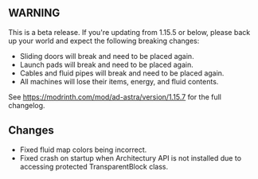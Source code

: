 ## WARNING

This is a beta release. If you're updating from 1.15.5 or below, please back up your world and expect the following
breaking changes:

- Sliding doors will break and need to be placed again.
- Launch pads will break and need to be placed again.
- Cables and fluid pipes will break and need to be placed again.
- All machines will lose their items, energy, and fluid contents.

See https://modrinth.com/mod/ad-astra/version/1.15.7 for the full changelog.

## Changes

- Fixed fluid map colors being incorrect.
- Fixed crash on startup when Architectury API is not installed due to accessing protected TransparentBlock class.